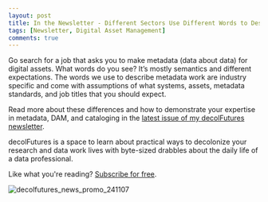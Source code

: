 ```yaml
---
layout: post
title: In the Newsletter - Different Sectors Use Different Words to Describe Adding Metadata
tags: [Newsletter, Digital Asset Management]
comments: true
---
```

Go search for a job that asks you to make metadata (data about data) for digital assets. What words do you see? It’s mostly semantics and different expectations. The words we use to describe metadata work are industry specific and come with assumptions of what systems, assets, metadata standards, and job titles that you should expect. 

Read more about these differences and how to demonstrate your expertise in metadata, DAM, and cataloging in the [latest issue of my decolFutures newsletter](https://decolfutures.beehiiv.com/p/241107).

decolFutures is a space to learn about practical ways to decolonize your research and data work lives with byte-sized drabbles about the daily life of a data professional. 

Like what you're reading? [Subscribe for free](https://decolfutures.beehiiv.com/subscribe). 

![decolfutures_news_promo_241107](https://github.com/user-attachments/assets/9e6c61fe-b48b-4f1e-9b37-50c5b2017011)
